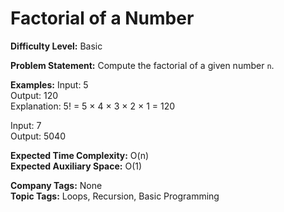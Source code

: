 # Factorial of a Number

**Difficulty Level:** Basic

**Problem Statement:**
Compute the factorial of a given number `n`.

**Examples:**
Input: 5  
Output: 120  
Explanation: 5! = 5 × 4 × 3 × 2 × 1 = 120  

Input: 7  
Output: 5040  

**Expected Time Complexity:** O(n)  
**Expected Auxiliary Space:** O(1)  

**Company Tags:** None  
**Topic Tags:** Loops, Recursion, Basic Programming
